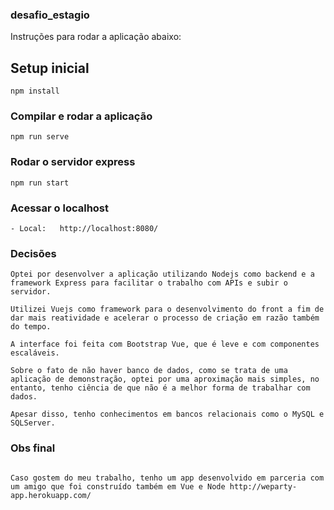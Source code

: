 ### desafio_estagio

Instruções para rodar a aplicação abaixo:

## Setup inicial
```
npm install

```
### Compilar e rodar a aplicação
```
npm run serve

```
### Rodar o servidor express
```
npm run start

```
### Acessar o localhost
```
- Local:   http://localhost:8080/

```
### Decisões
```
Optei por desenvolver a aplicação utilizando Nodejs como backend e a framework Express para facilitar o trabalho com APIs e subir o servidor.

Utilizei Vuejs como framework para o desenvolvimento do front a fim de dar mais reatividade e acelerar o processo de criação em razão também do tempo.

A interface foi feita com Bootstrap Vue, que é leve e com componentes escaláveis.

Sobre o fato de não haver banco de dados, como se trata de uma aplicação de demonstração, optei por uma aproximação mais simples, no entanto, tenho ciência de que não é a melhor forma de trabalhar com dados.

Apesar disso, tenho conhecimentos em bancos relacionais como o MySQL e SQLServer.

```
### Obs final
```

Caso gostem do meu trabalho, tenho um app desenvolvido em parceria com um amigo que foi construído também em Vue e Node http://weparty-app.herokuapp.com/
